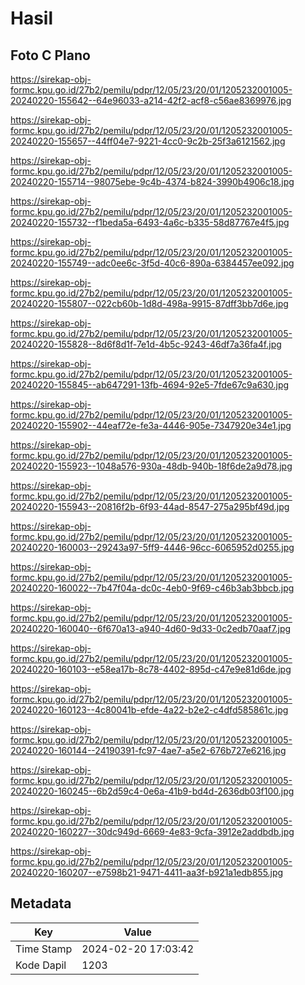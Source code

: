 # Hasil

## Foto C Plano

https://sirekap-obj-formc.kpu.go.id/27b2/pemilu/pdpr/12/05/23/20/01/1205232001005-20240220-155642--64e96033-a214-42f2-acf8-c56ae8369976.jpg

https://sirekap-obj-formc.kpu.go.id/27b2/pemilu/pdpr/12/05/23/20/01/1205232001005-20240220-155657--44ff04e7-9221-4cc0-9c2b-25f3a6121562.jpg

https://sirekap-obj-formc.kpu.go.id/27b2/pemilu/pdpr/12/05/23/20/01/1205232001005-20240220-155714--98075ebe-9c4b-4374-b824-3990b4906c18.jpg

https://sirekap-obj-formc.kpu.go.id/27b2/pemilu/pdpr/12/05/23/20/01/1205232001005-20240220-155732--f1beda5a-6493-4a6c-b335-58d87767e4f5.jpg

https://sirekap-obj-formc.kpu.go.id/27b2/pemilu/pdpr/12/05/23/20/01/1205232001005-20240220-155749--adc0ee6c-3f5d-40c6-890a-6384457ee092.jpg

https://sirekap-obj-formc.kpu.go.id/27b2/pemilu/pdpr/12/05/23/20/01/1205232001005-20240220-155807--022cb60b-1d8d-498a-9915-87dff3bb7d6e.jpg

https://sirekap-obj-formc.kpu.go.id/27b2/pemilu/pdpr/12/05/23/20/01/1205232001005-20240220-155828--8d6f8d1f-7e1d-4b5c-9243-46df7a36fa4f.jpg

https://sirekap-obj-formc.kpu.go.id/27b2/pemilu/pdpr/12/05/23/20/01/1205232001005-20240220-155845--ab647291-13fb-4694-92e5-7fde67c9a630.jpg

https://sirekap-obj-formc.kpu.go.id/27b2/pemilu/pdpr/12/05/23/20/01/1205232001005-20240220-155902--44eaf72e-fe3a-4446-905e-7347920e34e1.jpg

https://sirekap-obj-formc.kpu.go.id/27b2/pemilu/pdpr/12/05/23/20/01/1205232001005-20240220-155923--1048a576-930a-48db-940b-18f6de2a9d78.jpg

https://sirekap-obj-formc.kpu.go.id/27b2/pemilu/pdpr/12/05/23/20/01/1205232001005-20240220-155943--20816f2b-6f93-44ad-8547-275a295bf49d.jpg

https://sirekap-obj-formc.kpu.go.id/27b2/pemilu/pdpr/12/05/23/20/01/1205232001005-20240220-160003--29243a97-5ff9-4446-96cc-6065952d0255.jpg

https://sirekap-obj-formc.kpu.go.id/27b2/pemilu/pdpr/12/05/23/20/01/1205232001005-20240220-160022--7b47f04a-dc0c-4eb0-9f69-c46b3ab3bbcb.jpg

https://sirekap-obj-formc.kpu.go.id/27b2/pemilu/pdpr/12/05/23/20/01/1205232001005-20240220-160040--6f670a13-a940-4d60-9d33-0c2edb70aaf7.jpg

https://sirekap-obj-formc.kpu.go.id/27b2/pemilu/pdpr/12/05/23/20/01/1205232001005-20240220-160103--e58ea17b-8c78-4402-895d-c47e9e81d6de.jpg

https://sirekap-obj-formc.kpu.go.id/27b2/pemilu/pdpr/12/05/23/20/01/1205232001005-20240220-160123--4c80041b-efde-4a22-b2e2-c4dfd585861c.jpg

https://sirekap-obj-formc.kpu.go.id/27b2/pemilu/pdpr/12/05/23/20/01/1205232001005-20240220-160144--24190391-fc97-4ae7-a5e2-676b727e6216.jpg

https://sirekap-obj-formc.kpu.go.id/27b2/pemilu/pdpr/12/05/23/20/01/1205232001005-20240220-160245--6b2d59c4-0e6a-41b9-bd4d-2636db03f100.jpg

https://sirekap-obj-formc.kpu.go.id/27b2/pemilu/pdpr/12/05/23/20/01/1205232001005-20240220-160227--30dc949d-6669-4e83-9cfa-3912e2addbdb.jpg

https://sirekap-obj-formc.kpu.go.id/27b2/pemilu/pdpr/12/05/23/20/01/1205232001005-20240220-160207--e7598b21-9471-4411-aa3f-b921a1edb855.jpg


## Metadata

| Key        | Value               |
| ---------- | ------------------- |
| Time Stamp | 2024-02-20 17:03:42 |
| Kode Dapil | 1203                |



